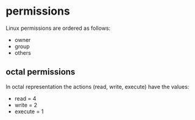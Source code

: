 # permissions

Linux permissions are ordered as follows:
- owner
- group
- others

## octal permissions

In octal representation the actions (read, write, execute) have the values:
- read = 4
- write = 2
- execute = 1

